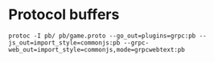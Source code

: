 # Protocol buffers 

```
protoc -I pb/ pb/game.proto --go_out=plugins=grpc:pb --js_out=import_style=commonjs:pb --grpc-web_out=import_style=commonjs,mode=grpcwebtext:pb
```